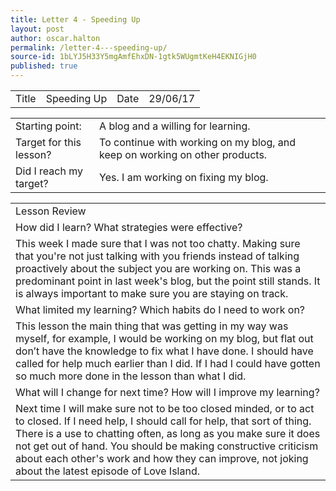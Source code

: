 ```yaml
---
title: Letter 4 - Speeding Up
layout: post
author: oscar.halton
permalink: /letter-4---speeding-up/
source-id: 1bLYJ5H33Y5mgAmfEhxDN-1gtk5WUgmtKeH4EKNIGjH0
published: true
---
```

<table>
  <tr>
    <td>Title</td>
    <td>Speeding Up</td>
    <td>Date</td>
    <td>29/06/17</td>
  </tr>
</table>


<table>
  <tr>
    <td>Starting point:</td>
    <td>A blog and a willing for learning.</td>
  </tr>
  <tr>
    <td>Target for this lesson?</td>
    <td>To continue with working on my blog, and keep on working on other products.</td>
  </tr>
  <tr>
    <td>Did I reach my target? </td>
    <td>Yes. I am working on fixing my blog.</td>
  </tr>
</table>


<table>
  <tr>
    <td>Lesson Review</td>
  </tr>
  <tr>
    <td>How did I learn? What strategies were effective? </td>
  </tr>
  <tr>
    <td>This week I made sure that I was not too chatty. Making sure that you're not just talking with you friends instead of talking proactively about the subject you are working on. This was a predominant point in last week's blog, but the point still stands. It is always important to make sure you are staying on track.</td>
  </tr>
  <tr>
    <td>What limited my learning? Which habits do I need to work on? </td>
  </tr>
  <tr>
    <td>This lesson the main thing that was getting in my way was myself, for example, I would be working on my blog, but flat out don’t have the knowledge to fix what I have done. I should have called for help much earlier than I did. If I had I could have gotten so much more done in the lesson than what I did.</td>
  </tr>
  <tr>
    <td>What will I change for next time? How will I improve my learning?</td>
  </tr>
  <tr>
    <td>Next time I will make sure not to be too closed minded, or to act to closed. If I need help, I should call for help, that sort of thing. There is a use to chatting often, as long as you make sure it does not get out of hand. You should be making constructive criticism about each other's work and how they can improve, not joking about the latest episode of Love Island.</td>
  </tr>
</table>



